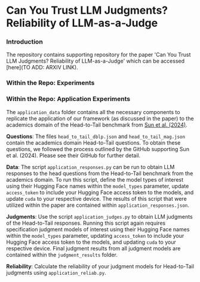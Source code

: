 # Can You Trust LLM Judgments? Reliability of LLM-as-a-Judge
### Introduction
The repository contains supporting repository for the paper 'Can You Trust LLM Judgments? Reliability of LLM-as-a-Judge' which can be accessed [here](TO ADD: ARXIV LINK).

### Within the Repo: Experiments

### Within the Repo: Application Experiments 

The `application_data` folder contains all the necessary components to replicate the application of our framework (as discussed in the paper) to the academics domain of the Head-to-Tail benchmark from [Sun et al. (2024)](https://aclanthology.org/2024.naacl-long.18.pdf). 

**Questions**: The files `head_to_tail_dblp.json` and `head_to_tail_mag.json` contain the academics domain Head-to-Tail questions. To obtain these questions, we followed the process outlined by the GitHub supporting Sun et al. (2024). Please see their GitHub for further detail.

**Data**: The script `application_responses.py` can be run to obtain LLM responses to the head questions from the Head-to-Tail benchmark from the academics domain. To run this script, define the model types of interest using their Hugging Face names within the `model_types` parameter, update `access_token` to include your Hugging Face access token to the models, and update `cuda` to your respective device. The results of this script that were utilized within the paper are contained within `application_responses.json`.

**Judgments**: Use the script `application_judges.py` to obtain LLM judgments of the Head-to-Tail responses. Running this script again requires specification judgment models of interest using their Hugging Face names within the `model_types` parameter, updating `access_token` to include your Hugging Face access token to the models, and updating `cuda` to your respective device. Final judgment results from all judgment models are contained within the `judgment_results` folder.

**Reliability**: Calculate the reliability of your judgment models for Head-to-Tail judgments using `application_reliab.py`.
